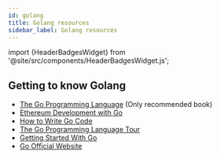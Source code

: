 ```yaml
---
id: golang
title: Golang resources
sidebar_label: Golang resources
---
```


import {HeaderBadgesWidget} from '@site/src/components/HeaderBadgesWidget.js';

<HeaderBadgesWidget />

## Getting to know Golang

* [The Go Programming Language](https://www.amazon.com/Programming-Language-Addison-Wesley-Professional-Computing/dp/0134190440)  \(Only recommended book\)
* [Ethereum Development with Go](https://goethereumbook.org)
* [How to Write Go Code](http:/golang.org/doc/code.html)
* [The Go Programming Language Tour](http:/tour.golang.org/)
* [Getting Started With Go](http:/www.youtube.com/watch?v=2KmHtgtEZ1s)
* [Go Official Website](https://golang.org/)


